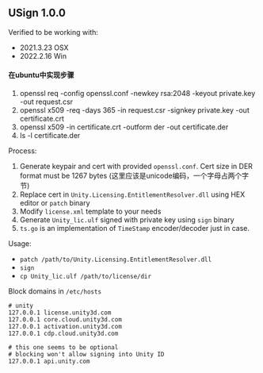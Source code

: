 USign 1.0.0
-

Verified to be working with:
    
* 2021.3.23 OSX
* 2022.2.16 Win

#### 在ubuntu中实现步骤
1. openssl req -config openssl.conf -newkey rsa:2048 -keyout private.key -out request.csr
2. openssl x509 -req -days 365 -in request.csr -signkey private.key -out certificate.crt
3. openssl x509 -in certificate.crt -outform der -out certificate.der
4.  ls -l certificate.der      

Process:

1. Generate keypair and cert with provided `openssl.conf`. Cert size in DER format must be 1267 bytes (这里应该是unicode编码，一个字母占两个字节)
2. Replace cert in `Unity.Licensing.EntitlementResolver.dll` using HEX editor or `patch` binary
3. Modify `license.xml` template to your needs
4. Generate `Unity_lic.ulf` signed with private key using `sign` binary
5. `ts.go` is an implementation of `TimeStamp` encoder/decoder just in case.

Usage:

* `patch /path/to/Unity.Licensing.EntitlementResolver.dll`
* `sign`
* `cp Unity_lic.ulf /path/to/license/dir`

Block domains in `/etc/hosts`

```
# unity
127.0.0.1 license.unity3d.com
127.0.0.1 core.cloud.unity3d.com
127.0.0.1 activation.unity3d.com
127.0.0.1 cdp.cloud.unity3d.com

# this one seems to be optional
# blocking won't allow signing into Unity ID
127.0.0.1 api.unity.com
```
